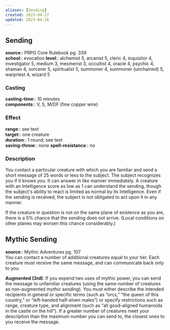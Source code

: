 ```yaml
---
aliases: [Sending]
created: 2023-04-27
updated: 2023-04-28
---
```


## Sending

**source**:: PRPG Core Rulebook pg. 339  
**school**:: evocation
**level**:: alchemist 5, arcanist 5, cleric 4, inquisitor 4, investigator 5, medium 3, mesmerist 3, occultist 4, oracle 4, psychic 4, shaman 4, sorcerer 5, spiritualist 5, summoner 4, summoner (unchained) 5, warpriest 4, wizard 5

### Casting

**casting-time**:: 10 minutes  
**components**:: V, S, M/DF (fine copper wire)

### Effect

**range**:: see text  
**target**:: one creature  
**duration**:: 1 round; see text  
**saving-throw**:: none
**spell-resistance**:: no

### Description

You contact a particular creature with which you are familiar and send a short message of 25 words or less to the subject. The subject recognizes you if it knows you. It can answer in like manner immediately. A creature with an Intelligence score as low as 1 can understand the sending, though the subject's ability to react is limited as normal by its Intelligence. Even if the sending is received, the subject is not obligated to act upon it in any manner.  
  
If the creature in question is not on the same plane of existence as you are, there is a 5% chance that the sending does not arrive. (Local conditions on other planes may worsen this chance considerably.)

## Mythic Sending

**source**:: Mythic Adventures pg. 107  
You can contact a number of additional creatures equal to your tier. Each creature must receive the same message, and can communicate back only to you.  
  
**Augmented (3rd)**: If you expend two uses of mythic power, you can send the message to unfamiliar creatures (using the same number of creatures as non-augmented *mythic sending*). You must either describe the intended recipients in general or specific terms (such as “orcs,” “the queen of this country,” or “left-handed half-elven males”) or specify restrictions such as range, creature type, and alignment (such as “all good-aligned humanoids in the castle on the hill”). If a greater number of creatures meet your description than the maximum number you can send to, the closest ones to you receive the message.
